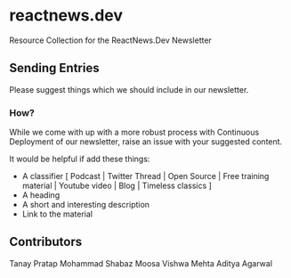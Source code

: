 # reactnews.dev
Resource Collection for the ReactNews.Dev Newsletter

## Sending Entries
Please suggest things which we should include in our newsletter. 

### How?
While we come with up with a more robust process with Continuous Deployment of our newsletter, raise an issue with your suggested content. 

It would be helpful if add these things:

* A classifier [ Podcast | Twitter Thread | Open Source | Free training material | Youtube video | Blog | Timeless classics ]
* A heading
* A short and interesting description
* Link to the material

## Contributors 
Tanay Pratap
Mohammad Shabaz Moosa
Vishwa Mehta
Aditya Agarwal
